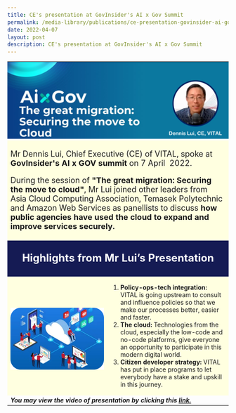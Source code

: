 ```yaml
---
title: CE's presentation at GovInsider's AI x Gov Summit
permalink: /media-library/publications/ce-presentation-govinsider-ai-gov-summit
date: 2022-04-07
layout: post
description: CE's presentation at GovInsider's AI x Gov Summit
---
```

<table class="center" style="padding:0px;border:0;">
<tr>
	<td colspan = "2" width="100%" style="padding:0px;border:0;">
		<img src="/images/Media/AiXGovHeader.png"  /> 
	</td>
</tr>
<tr style="background-color:#FFFFE0;">
	<td colspan = "2">
		<p style="font-size:18px">Mr Dennis Lui, Chief Executive (CE) of VITAL, spoke at <b>GovInsider's AI x GOV summit</b> on 7 April  2022.</p>
		<p style="font-size:18px">
During the session of <b>"The great migration: Securing the move to cloud"</b>, Mr Lui joined other leaders from Asia Cloud Computing Association, Temasek Polytechnic and Amazon Web Services as panellists to discuss <b>how public agencies have used the cloud to expand and improve services securely.</b>
		</p>
	</td>
	</tr>
<tr style="background-color:#151B54;">
	<td colspan = "2">
		<p style="color:#FFFFFF;text-align:center;font-size:24px"><b>Highlights from Mr Lui’s Presentation</b></p>
			</td>
			</tr>
		<tr style="background-color:#FFFFE0;">
			<td width="45%" style="text-align:center;"><br><img src="/images/Media/AiXGovImage1.png" /></td>
<td>
	<div><ol type="1"><li><b>Policy-ops-tech integration:</b> VITAL is going upstream to consult and influence policies so that we make our processes better, easier and faster.</li> 
		<li><b>The cloud:</b> Technologies from the cloud, especially the low-code and no-code platforms, give everyone an opportunity to participate in this modern digital world. </li>
		<li><b>Citizen developer strategy:</b> VITAL has put in place programs to let everybody have a stake and upskill in this journey.</li>
		</div>
</td>
		</tr>
		<tr>
<td colspan="2"><b><i>You may view the video of presentation by clicking this <a href="/media-library/videos/ce-presentation-govinsider-ai-gov-summit">link.</a></i></b></td></tr></table>